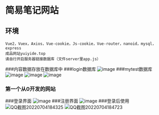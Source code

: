 # 简易笔记网站

## 环境
```
Vue2，Vuex，Axios，Vue-cookie，Js-cookie，Vue-router，nanoid，mysql，express
成品网站yuiyide.top
请自行开启服务器链接数据库（文件server里app.js）
```
###内容数据存放在数据库中
###login数据库
![image](https://user-images.githubusercontent.com/57654870/177140911-b1843fc8-427b-4390-9195-dcbac3045e12.png)
###mytest数据库
![image](https://user-images.githubusercontent.com/57654870/177140990-78c8ce9d-2768-4ed4-8980-2ce1be873f91.png)
![image](https://user-images.githubusercontent.com/57654870/177141028-e410e748-b213-4a23-80f1-46b4b827ac71.png)
![image](https://user-images.githubusercontent.com/57654870/177141057-402d29d2-8cf8-464b-a366-25453e3edc8d.png)

### 第一个从0开发的网站
###登录界面
![image](https://user-images.githubusercontent.com/57654870/177138823-ab7a2e2d-6115-4f3e-8cfb-11f34354f42c.png)
###注册界面
![image](https://user-images.githubusercontent.com/57654870/177138907-13b08f39-10fa-48b5-9af4-e241c49a3a48.png)
###登录后使用
![QQ截图20220704184325](https://user-images.githubusercontent.com/57654870/177139518-24660b41-12ae-413a-8df3-d17b1346aedc.png)
![QQ截图20220704184723](https://user-images.githubusercontent.com/57654870/177140010-750a98d7-76a5-45f5-aca9-ae120ae1d2d0.png)
